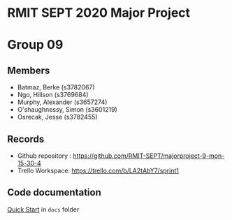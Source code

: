 # RMIT SEPT 2020 Major Project

# Group 09

## Members

* Batmaz, Berke (s3782067)
* Ngo, Hillson (s3769684)
* Murphy, Alexander (s3657274)
* O'shaughnessy, Simon (s3601219)
* Osrecak, Jesse (s3782455)

## Records

* Github repository : https://github.com/RMIT-SEPT/majorproject-9-mon-15-30-4
* Trello Workspace: https://trello.com/b/LA2tAbY7/sprint1


## Code documentation

[Quick Start](/docs/README.md) in `docs` folder
